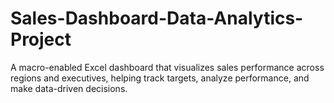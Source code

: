 # Sales-Dashboard-Data-Analytics-Project
A macro-enabled Excel dashboard that visualizes sales performance across regions and executives, helping track targets, analyze performance, and make data-driven decisions.
